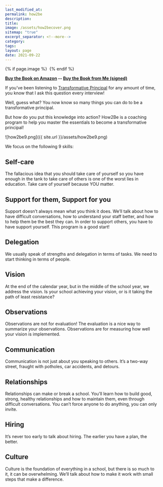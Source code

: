 ```yaml
---
last_modified_at: 
permalink: how2be
description: 
title: 
image: /assets/how2becover.png
sitemap: "true"
excerpt_separator: <!--more-->
category: 
tags: 
layout: page
date: 2021-09-22
---
```



{% if page.image %} <img src="{{ page.image }}" alt=""> {% endif %}

**[Buy the Book on Amazon](https://amzn.to/3JfzwVG) -- [Buy the Book from Me (signed)](https://jethrojones.gumroad.com/l/how2bebook)**

If you've been listening to [Transformative Principal](https://transformativeprincipal.org) for any amount of time, you know that I ask this question every interview!

Well, guess what? You now know so many things you can do to be a transformative principal.

But how do you put this knowledge into action? How2Be is a coaching program to help you master the essentials to become a transformative principal!

![how2be9.png]({{ site.url }}/assets/how2be9.png)

We focus on the following 9 skills:

## Self-care

The fallacious idea that you should take care of yourself so you have enough in the tank to take care of others is one of the worst lies in education. Take care of yourself because YOU matter.

## Support for them, Support for you

Support doesn’t always mean what you think it does. We’ll talk about how to have difficult conversations, how to understand your staff better, and how to help them be the best they can. In order to support others, you have to have support yourself. This program is a good start!

## Delegation

We usually speak of strengths and delegation in terms of tasks. We need to start thinking in terms of people.

## Vision

At the end of the calendar year, but in the middle of the school year, we address the vision. Is your school achieving your vision, or is it taking the path of least resistance?

## Observations

Observations are not for evaluation! The evaluation is a nice way to summarize your observations. Observations are for measuring how well your vision is implemented.

## Communication

Communication is not just about you speaking to others. It’s a two-way street, fraught with potholes, car accidents, and detours.

## Relationships

Relationships can make or break a school. You’ll learn how to build good, strong, healthy relationships and how to maintain them, even through difficult conversations. You can’t force anyone to do anything, you can only invite.

## Hiring

It’s never too early to talk about hiring. The earlier you have a plan, the better.

## Culture

Culture is the foundation of everything in a school, but there is so much to it, it can be overwhelming. We’ll talk about how to make it work with small steps that make a difference.